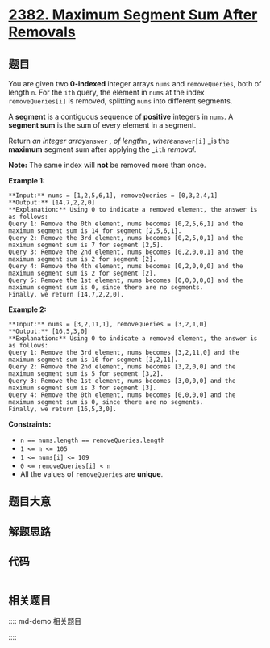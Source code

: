 # [2382. Maximum Segment Sum After Removals](https://leetcode.com/problems/maximum-segment-sum-after-removals)

## 题目

You are given two **0-indexed** integer arrays `nums` and `removeQueries`,
both of length `n`. For the `ith` query, the element in `nums` at the index
`removeQueries[i]` is removed, splitting `nums` into different segments.

A **segment** is a contiguous sequence of **positive** integers in `nums`. A
**segment sum** is the sum of every element in a segment.

Return _an integer array_`answer` _, of length_`n` _, where_`answer[i]` _is
the **maximum** segment sum after applying the _`ith` _removal._

**Note:** The same index will **not** be removed more than once.



**Example 1:**

    
    
    **Input:** nums = [1,2,5,6,1], removeQueries = [0,3,2,4,1]
    **Output:** [14,7,2,2,0]
    **Explanation:** Using 0 to indicate a removed element, the answer is as follows:
    Query 1: Remove the 0th element, nums becomes [0,2,5,6,1] and the maximum segment sum is 14 for segment [2,5,6,1].
    Query 2: Remove the 3rd element, nums becomes [0,2,5,0,1] and the maximum segment sum is 7 for segment [2,5].
    Query 3: Remove the 2nd element, nums becomes [0,2,0,0,1] and the maximum segment sum is 2 for segment [2]. 
    Query 4: Remove the 4th element, nums becomes [0,2,0,0,0] and the maximum segment sum is 2 for segment [2]. 
    Query 5: Remove the 1st element, nums becomes [0,0,0,0,0] and the maximum segment sum is 0, since there are no segments.
    Finally, we return [14,7,2,2,0].

**Example 2:**

    
    
    **Input:** nums = [3,2,11,1], removeQueries = [3,2,1,0]
    **Output:** [16,5,3,0]
    **Explanation:** Using 0 to indicate a removed element, the answer is as follows:
    Query 1: Remove the 3rd element, nums becomes [3,2,11,0] and the maximum segment sum is 16 for segment [3,2,11].
    Query 2: Remove the 2nd element, nums becomes [3,2,0,0] and the maximum segment sum is 5 for segment [3,2].
    Query 3: Remove the 1st element, nums becomes [3,0,0,0] and the maximum segment sum is 3 for segment [3].
    Query 4: Remove the 0th element, nums becomes [0,0,0,0] and the maximum segment sum is 0, since there are no segments.
    Finally, we return [16,5,3,0].
    



**Constraints:**

  * `n == nums.length == removeQueries.length`
  * `1 <= n <= 105`
  * `1 <= nums[i] <= 109`
  * `0 <= removeQueries[i] < n`
  * All the values of `removeQueries` are **unique**.


## 题目大意

## 解题思路

## 代码

```javascript

```

## 相关题目

:::: md-demo 相关题目

::::
